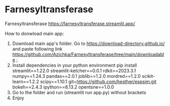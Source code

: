# Farnesyltransferase
Farnesyltransferase
https://farnesyltransferase.streamlit.app/

How to donwload main app:

1) Download main app's folder. Go to https://download-directory.github.io/ and paste following link
   https://github.com/Azichka/Farnesyltransferase/tree/main/downloadable ;
2) Install dependencies in your python environment
   pip install streamlit==1.22.0 streamlit-ketcher==0.0.1 rdkit==2023.3.1 numpy==1.24.3 pandas==2.0.1 joblib==1.2.0 mordred==1.2.0 scikit-learn==1.2.2 scipy==1.10.1 git+https://github.com/hesther/espsim.git bokeh==2.4.3 ipython==8.13.2 opentsne==1.0.0
3) Go to the folder and run (streamlit run app.py) without brackets
4) Enjoy

